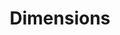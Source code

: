---
bigquery: https://console.cloud.google.com/bigquery?p=covid-19-dimensions-ai&page=table&d=data&t=publications
contributors: Digital Science, https://www.digital-science.com/
cost: Free for personal, non-commercial use.
description: Dimensions contains more than 100 million publications, ranging from
  articles published in scholarly journals, books and book chapters, to preprints
  and conference proceedings. All publications are contextualized with linked data
  sets, funding, publications, patents, clinical trials, and policy documents. You
  can also view associated categories, funders, institutions, and researcher profiles.
documentation: https://docs.dimensions.ai/bigquery/index.html
last_edit: 04/07/2022, 17:45:11
location: https://www.dimensions.ai/products/free/
maintained_by: Digital Science, https://www.digital-science.com/
schema_fields:
- inventor_names
- current_assignee_countries
- associated_publication_pmid
- date_online
- priority_year
- mesh_terms
- status
- kind
- proceedings_title
- funder_org_countries
- original_abstract
- doi
- funder_org_acronyms
- publisher
- metrics
- repository_name
- clinical_trial_ids
- legal_status
- repository_id
- assignee_countries
- issue
- filing_year
- isbn
- research_org_city_names
- external_ids
- brief_title
- research_orgs
- assignee_orgs
- mesh_headings
- publication_year
- source_id
- categories
- date_print
- date_inserted
- funder_org
- date_modified
- cpc
- subtitles
- conference
- acronyms
- editors
- funder_org_state_codes
- category_hrcs_hc
- associated_publication_doi
- citation_string
- funding_currency
- pages
- expiration_year
- funding_cad
- family_count
- family_id
- book_series_title
- filing_date
- category_icrp_ct
- category_bra
- license
- wikipedia_url
- repository_url
- funding_gbp
- research_org_cities
- investigators
- established
- links
- funding_eur
- funding_usd
- book_title
- associated_publication_id
- category_sdg
- ipcr
- name
- resulting_publication_doi
- year
- authors
- gender
- start_year
- original_assignee_countries
- family_members_ids
- granted_year
- category_uoa
- pmcid
- citations
- pmid
- patent_ids
- funder_countries
- address
- end_date
- embargo_date
- arxiv_id
- research_org_country_names
- phase
- open_access_categories
- labels
- supporting_grant_ids
- funding_details
- relationships
- aliases
- eisbn
- language
- active_years
- granted_date
- concepts
- original_assignee_orgs
- acknowledgements
- research_org_countries
- category_rcdc
- title
- parent_id
- research_org_state_names
- altmetrics
- funder_org_cities
- start_date
- registry
- funding_aud
- reference_ids
- original_assignee
- type
- email_address
- interventions
- date_normal
- description
- open_access_categories_v2
- funding_amount
- conditions
- researcher_ids
- original_title
- date
- research_org_state_codes
- priority_date
- journal
- funding_nzd
- linkout
- category_hra
- foa_number
- acronym
- funding_chf
- publication_ids
- organisation_details
- end_year
- resulting_publication_ids
- application_number
- abstract
- journal_lists
- category_icrp_cso
- expiration_date
- publication_date
- funding_jpy
- category_for
- types
- filing_status
- funding_cny
- current_assignee
- id
- volume
- citations_count
- created_date
- current_assignee_orgs
- legal_events
- funder_orgs
- cited_by_ids
- jurisdiction
- category_hrcs_rac
- date_imported_gbq
- grant_number
- associated_grant_ids
- associated_publication_arxiv_id
shortname: dimensions
tags:
- scholarly literature
- patents
- funding
- clinical trials
- academic profiles
terms_of_use: 'Use of both the Dimensions COVID-19 dataset and full Dimensions dataset
  are subject to the Dimensions Terms of use: https://www.dimensions.ai/policies-terms-legal '
title: Dimensions
uuid: dcff88bd-fe6b-4fdb-8159-809bf9d7bc1c
---